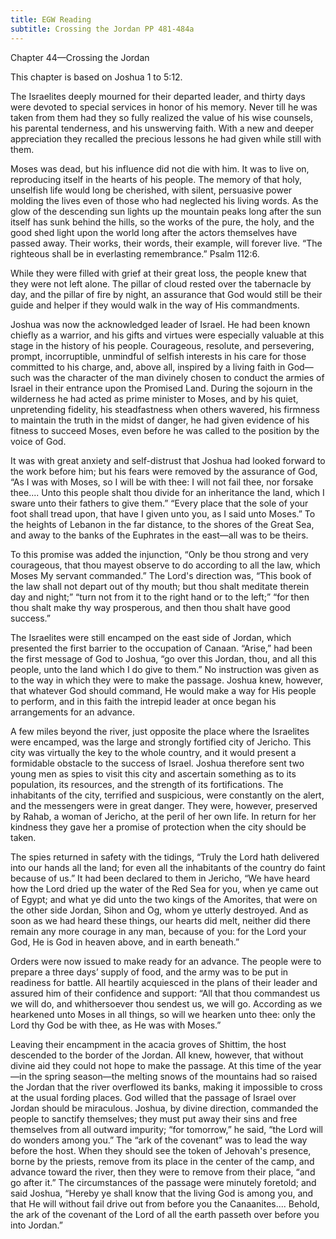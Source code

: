 ```yaml
---
title: EGW Reading
subtitle: Crossing the Jordan PP 481-484a
---
```


Chapter 44—Crossing the Jordan

This chapter is based on Joshua 1 to 5:12.

The Israelites deeply mourned for their departed leader, and thirty days were devoted to special services in honor of his memory. Never till he was taken from them had they so fully realized the value of his wise counsels, his parental tenderness, and his unswerving faith. With a new and deeper appreciation they recalled the precious lessons he had given while still with them.

Moses was dead, but his influence did not die with him. It was to live on, reproducing itself in the hearts of his people. The memory of that holy, unselfish life would long be cherished, with silent, persuasive power molding the lives even of those who had neglected his living words. As the glow of the descending sun lights up the mountain peaks long after the sun itself has sunk behind the hills, so the works of the pure, the holy, and the good shed light upon the world long after the actors themselves have passed away. Their works, their words, their example, will forever live. “The righteous shall be in everlasting remembrance.” Psalm 112:6.

While they were filled with grief at their great loss, the people knew that they were not left alone. The pillar of cloud rested over the tabernacle by day, and the pillar of fire by night, an assurance that God would still be their guide and helper if they would walk in the way of His commandments.

Joshua was now the acknowledged leader of Israel. He had been known chiefly as a warrior, and his gifts and virtues were especially valuable at this stage in the history of his people. Courageous, resolute, and persevering, prompt, incorruptible, unmindful of selfish interests in his care for those committed to his charge, and, above all, inspired by a living faith in God—such was the character of the man divinely chosen to conduct the armies of Israel in their entrance upon the Promised Land. During the sojourn in the wilderness he had acted as prime minister to Moses, and by his quiet, unpretending fidelity, his steadfastness when others wavered, his firmness to maintain the truth in the midst of danger, he had given evidence of his fitness to succeed Moses, even before he was called to the position by the voice of God.

It was with great anxiety and self-distrust that Joshua had looked forward to the work before him; but his fears were removed by the assurance of God, “As I was with Moses, so I will be with thee: I will not fail thee, nor forsake thee.... Unto this people shalt thou divide for an inheritance the land, which I sware unto their fathers to give them.” “Every place that the sole of your foot shall tread upon, that have I given unto you, as I said unto Moses.” To the heights of Lebanon in the far distance, to the shores of the Great Sea, and away to the banks of the Euphrates in the east—all was to be theirs.

To this promise was added the injunction, “Only be thou strong and very courageous, that thou mayest observe to do according to all the law, which Moses My servant commanded.” The Lord's direction was, “This book of the law shall not depart out of thy mouth; but thou shalt meditate therein day and night;” “turn not from it to the right hand or to the left;” “for then thou shalt make thy way prosperous, and then thou shalt have good success.”

The Israelites were still encamped on the east side of Jordan, which presented the first barrier to the occupation of Canaan. “Arise,” had been the first message of God to Joshua, “go over this Jordan, thou, and all this people, unto the land which I do give to them.” No instruction was given as to the way in which they were to make the passage. Joshua knew, however, that whatever God should command, He would make a way for His people to perform, and in this faith the intrepid leader at once began his arrangements for an advance.

A few miles beyond the river, just opposite the place where the Israelites were encamped, was the large and strongly fortified city of Jericho. This city was virtually the key to the whole country, and it would present a formidable obstacle to the success of Israel. Joshua therefore sent two young men as spies to visit this city and ascertain something as to its population, its resources, and the strength of its fortifications. The inhabitants of the city, terrified and suspicious, were constantly on the alert, and the messengers were in great danger. They were, however, preserved by Rahab, a woman of Jericho, at the peril of her own life. In return for her kindness they gave her a promise of protection when the city should be taken.

The spies returned in safety with the tidings, “Truly the Lord hath delivered into our hands all the land; for even all the inhabitants of the country do faint because of us.” It had been declared to them in Jericho, “We have heard how the Lord dried up the water of the Red Sea for you, when ye came out of Egypt; and what ye did unto the two kings of the Amorites, that were on the other side Jordan, Sihon and Og, whom ye utterly destroyed. And as soon as we had heard these things, our hearts did melt, neither did there remain any more courage in any man, because of you: for the Lord your God, He is God in heaven above, and in earth beneath.”

Orders were now issued to make ready for an advance. The people were to prepare a three days’ supply of food, and the army was to be put in readiness for battle. All heartily acquiesced in the plans of their leader and assured him of their confidence and support: “All that thou commandest us we will do, and whithersoever thou sendest us, we will go. According as we hearkened unto Moses in all things, so will we hearken unto thee: only the Lord thy God be with thee, as He was with Moses.”

Leaving their encampment in the acacia groves of Shittim, the host descended to the border of the Jordan. All knew, however, that without divine aid they could not hope to make the passage. At this time of the year—in the spring season—the melting snows of the mountains had so raised the Jordan that the river overflowed its banks, making it impossible to cross at the usual fording places. God willed that the passage of Israel over Jordan should be miraculous. Joshua, by divine direction, commanded the people to sanctify themselves; they must put away their sins and free themselves from all outward impurity; “for tomorrow,” he said, “the Lord will do wonders among you.” The “ark of the covenant” was to lead the way before the host. When they should see the token of Jehovah's presence, borne by the priests, remove from its place in the center of the camp, and advance toward the river, then they were to remove from their place, “and go after it.” The circumstances of the passage were minutely foretold; and said Joshua, “Hereby ye shall know that the living God is among you, and that He will without fail drive out from before you the Canaanites.... Behold, the ark of the covenant of the Lord of all the earth passeth over before you into Jordan.”